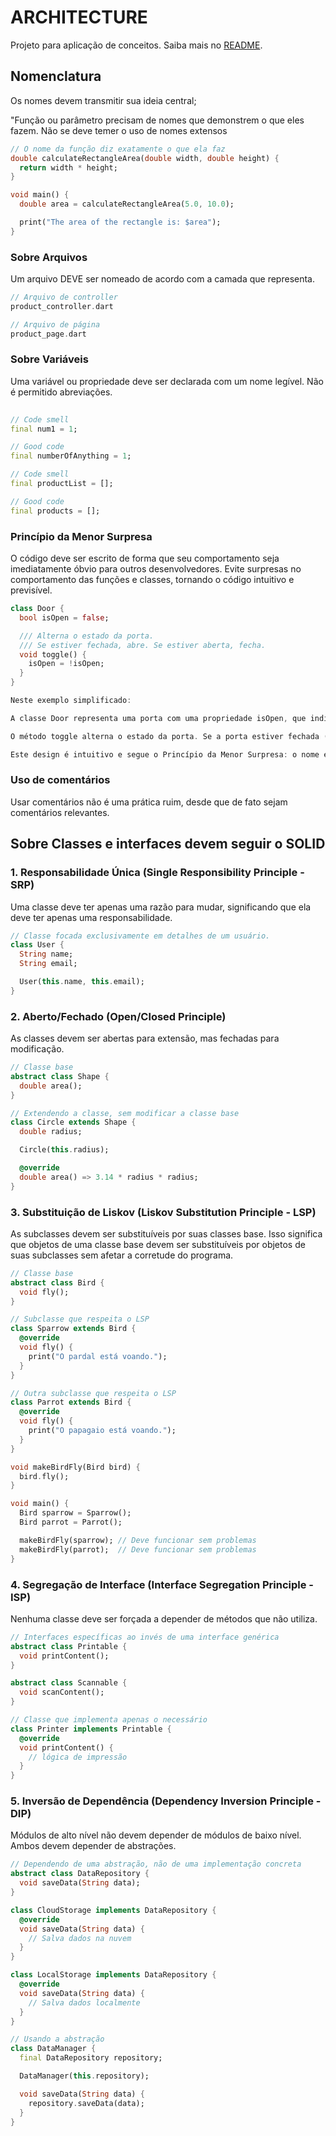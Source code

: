 # ARCHITECTURE

Projeto para aplicação de conceitos. Saiba mais no [README](README.md).

## Nomenclatura

Os nomes devem transmitir sua ideia central;

"Função ou parâmetro precisam de nomes que demonstrem o que eles fazem. Não se deve temer o uso de nomes extensos

```dart
// O nome da função diz exatamente o que ela faz
double calculateRectangleArea(double width, double height) {
  return width * height;
}

void main() {
  double area = calculateRectangleArea(5.0, 10.0);

  print("The area of the rectangle is: $area");
}
```

### Sobre Arquivos

Um arquivo DEVE ser nomeado de acordo com a camada que representa.

```dart
// Arquivo de controller 
product_controller.dart

// Arquivo de página 
product_page.dart
```

### Sobre Variáveis

Uma variável ou propriedade deve ser declarada com um nome legível.
Não é permitido abreviações.

```dart
    
// Code smell
final num1 = 1;

// Good code
final numberOfAnything = 1;

// Code smell
final productList = [];

// Good code
final products = [];

```

### Princípio da Menor Surpresa
O código deve ser escrito de forma que seu comportamento seja imediatamente óbvio para outros desenvolvedores. Evite surpresas no comportamento das funções e classes, tornando o código intuitivo e previsível.

```dart
class Door {
  bool isOpen = false;

  /// Alterna o estado da porta.
  /// Se estiver fechada, abre. Se estiver aberta, fecha.
  void toggle() {
    isOpen = !isOpen;
  }
}

Neste exemplo simplificado:

A classe Door representa uma porta com uma propriedade isOpen, que indica se a porta está aberta (true) ou fechada (false).

O método toggle alterna o estado da porta. Se a porta estiver fechada (ou seja, isOpen é false), chamar toggle mudará isOpen para true, indicando que a porta está agora aberta. Se a porta estiver aberta, chamar toggle a fechará.

Este design é intuitivo e segue o Princípio da Menor Surpresa: o nome e a função do método toggle são óbvios e previsíveis, tornando o código fácil de entender e utilizar.
```

### Uso de comentários
Usar comentários não é uma prática ruim, desde que de fato sejam comentários relevantes.

## Sobre Classes e interfaces devem seguir o SOLID

### 1. Responsabilidade Única (Single Responsibility Principle - SRP)
Uma classe deve ter apenas uma razão para mudar, significando que ela deve ter apenas uma responsabilidade.

```dart
// Classe focada exclusivamente em detalhes de um usuário.
class User {
  String name;
  String email;

  User(this.name, this.email);
}
```

### 2. Aberto/Fechado (Open/Closed Principle)
As classes devem ser abertas para extensão, mas fechadas para modificação.

```dart
// Classe base
abstract class Shape {
  double area();
}

// Extendendo a classe, sem modificar a classe base
class Circle extends Shape {
  double radius;

  Circle(this.radius);

  @override
  double area() => 3.14 * radius * radius;
}

```

### 3. Substituição de Liskov (Liskov Substitution Principle - LSP)
As subclasses devem ser substituíveis por suas classes base. Isso significa que objetos de uma classe base devem ser substituíveis por objetos de suas subclasses sem afetar a corretude do programa.

```dart
// Classe base
abstract class Bird {
  void fly();
}

// Subclasse que respeita o LSP
class Sparrow extends Bird {
  @override
  void fly() {
    print("O pardal está voando.");
  }
}

// Outra subclasse que respeita o LSP
class Parrot extends Bird {
  @override
  void fly() {
    print("O papagaio está voando.");
  }
}

void makeBirdFly(Bird bird) {
  bird.fly();
}

void main() {
  Bird sparrow = Sparrow();
  Bird parrot = Parrot();

  makeBirdFly(sparrow); // Deve funcionar sem problemas
  makeBirdFly(parrot);  // Deve funcionar sem problemas
}
```

### 4. Segregação de Interface (Interface Segregation Principle - ISP)
Nenhuma classe deve ser forçada a depender de métodos que não utiliza.

```dart
// Interfaces específicas ao invés de uma interface genérica
abstract class Printable {
  void printContent();
}

abstract class Scannable {
  void scanContent();
}

// Classe que implementa apenas o necessário
class Printer implements Printable {
  @override
  void printContent() {
    // lógica de impressão
  }
}

```

### 5. Inversão de Dependência (Dependency Inversion Principle - DIP)
Módulos de alto nível não devem depender de módulos de baixo nível. Ambos devem depender de abstrações.

```dart
// Dependendo de uma abstração, não de uma implementação concreta
abstract class DataRepository {
  void saveData(String data);
}

class CloudStorage implements DataRepository {
  @override
  void saveData(String data) {
    // Salva dados na nuvem
  }
}

class LocalStorage implements DataRepository {
  @override
  void saveData(String data) {
    // Salva dados localmente
  }
}

// Usando a abstração
class DataManager {
  final DataRepository repository;

  DataManager(this.repository);

  void saveData(String data) {
    repository.saveData(data);
  }
}

```